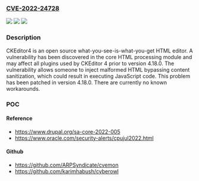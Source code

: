 ### [CVE-2022-24728](https://cve.mitre.org/cgi-bin/cvename.cgi?name=CVE-2022-24728)
![](https://img.shields.io/static/v1?label=Product&message=ckeditor4&color=blue)
![](https://img.shields.io/static/v1?label=Version&message=n%2Fa&color=blue)
![](https://img.shields.io/static/v1?label=Vulnerability&message=CWE-79%3A%20Improper%20Neutralization%20of%20Input%20During%20Web%20Page%20Generation%20('Cross-site%20Scripting')&color=brighgreen)

### Description

CKEditor4 is an open source what-you-see-is-what-you-get HTML editor. A vulnerability has been discovered in the core HTML processing module and may affect all plugins used by CKEditor 4 prior to version 4.18.0. The vulnerability allows someone to inject malformed HTML bypassing content sanitization, which could result in executing JavaScript code. This problem has been patched in version 4.18.0. There are currently no known workarounds.

### POC

#### Reference
- https://www.drupal.org/sa-core-2022-005
- https://www.oracle.com/security-alerts/cpujul2022.html

#### Github
- https://github.com/ARPSyndicate/cvemon
- https://github.com/karimhabush/cyberowl

